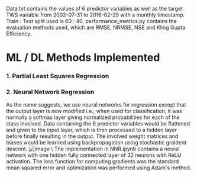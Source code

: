 Data.txt contains the values of 6 predictor variables as well as the target TWS variable from 2002-07-31 to 2016-02-29 with a monthly timestamp. Train : Test split used is 60 : 40. performance_metrics.py contains the evaluation methods used, which are RMSE, NRMSE, NSE and Kling Gupta Efficiency.
# ML / DL Methods Implemented
### 1. Partial Least Squares Regression
### 2. Neural Network Regression
As the name suggests, we use neural networks for regression except that the output layer is now modified i.e., when used for classification, it was normally a softmax layer giving normalized probabilities for each of the class involved. Data containing the 6 predictor variables would be flattened and given to the input layer, which is then processed to a hidden layer before finally resulting in the output. The involved weight matrices and biases would be learned using backpropagation using stochastic graident descent.
![image](https://github.com/nitinvetcha/ICWaR_TWS_Prediction/assets/118665106/6d75b9f1-229e-4649-a87d-d63d5301716e)
\\
The implementation in NNR.ipynb contains a neural network with one hidden fully connected layer of 32 neurons with ReLU activation. The loss function for computing gradients was the standard mean squared error and optimization was performed using Adam's method.
